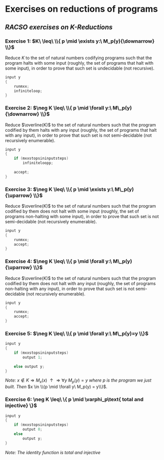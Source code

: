# Exercises on reductions of programs

## _RACSO exercises on K-Reductions_

### Exercise 1: $K\ \leq\ \\{ p \mid \exists y:\ M_p(y){\downarrow} \\}$

Reduce $K$ to the set of natural numbers codifying programs such that the program halts with some input (roughly, the set of programs that halt with some input), in order to prove that such set is undecidable (not recursive).

```c
input y
{
    runmxx;
    infiniteloop;
}
```

### Exercise 2: $\neg K \leq\ \\{ p \mid \forall y:\ M\_p(y){\downarrow} \\}$

Reduce $\overline(K)$ to the set of natural numbers such that the program codified by them halts with any input (roughly, the set of programs that halt with any input), in order to prove that such set is not semi-decidable (not recursively enumerable).

```c
input y
{
    if (mxxstopsininputsteps)
        infiniteloopp;
    
    accept;
}
```

### Exercise 3: $\neg K \leq\ \\{ p \mid \exists y:\ M\_p(y){\uparrow} \\}$

Reduce $\overline(K)$ to the set of natural numbers such that the program codified by them does not halt with some input (roughly, the set of programs non-halting with some input), in order to prove that such set is not semi-decidable (not recursively enumerable).

```c
input y
{
    runmxx;
    accept;
}
```

### Exercise 4: $\neg K \leq\ \\{ p \mid \forall y:\ M\_p(y){\uparrow} \\}$

Reduce $\overline(K)$ to the set of natural numbers such that the program codified by them does not halt with any input (roughly, the set of programs non-halting with any input), in order to prove that such set is not semi-decidable (not recursively enumerable).

```c
input y
{
    runmxx;
    accept;
}
```

### Exercise 5: $\neg K \leq\ \\{ p \mid \forall y:\ M\_p(y)=y \\}$

```c
input y
{
	if (mxxstopsininputsteps)
		output 1;
  
  	else output y;
}
```

_Note:_ $x \notin K \Rightarrow M_x(x)\ \uparrow \Rightarrow \forall y\ M_p(y) = y$ _where_ $p$ _is the program we just built. Then_ $x \in \\{p \mid \forall y\ M_p(y) = y\\}$.

### Exercise 6: \neg K \leq\ \\{ p \mid \varphi_p\text{ total and injective} \\}$

```c
input y
{
	if (mxxstopsininputsteps)
		output 0; 
	else
		output y;
}
```

_Note: The identity function is total and injective_
